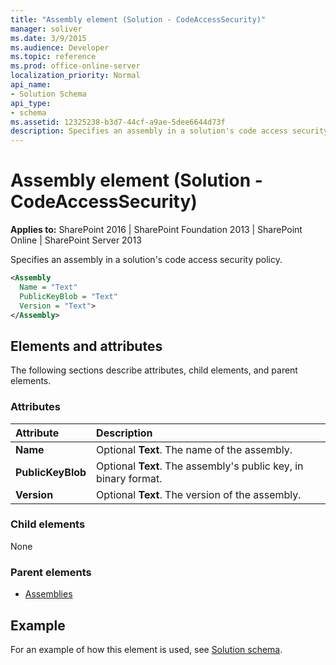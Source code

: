 ```yaml
---
title: "Assembly element (Solution - CodeAccessSecurity)"
manager: soliver
ms.date: 3/9/2015
ms.audience: Developer
ms.topic: reference
ms.prod: office-online-server
localization_priority: Normal
api_name:
- Solution Schema
api_type:
- schema
ms.assetid: 12325238-b3d7-44cf-a9ae-5dee6644d73f
description: Specifies an assembly in a solution's code access security policy.
---
```


# Assembly element (Solution - CodeAccessSecurity)

**Applies to:** SharePoint 2016 | SharePoint Foundation 2013 | SharePoint Online | SharePoint Server 2013
  
Specifies an assembly in a solution's code access security policy.
  
```XML
<Assembly
  Name = "Text"
  PublicKeyBlob = "Text"
  Version = "Text">
</Assembly>
```

## Elements and attributes

The following sections describe attributes, child elements, and parent elements.

### Attributes

|**Attribute**|**Description**|
|:-----|:-----|
|**Name** <br/> |Optional **Text**. The name of the assembly.  <br/> |
|**PublicKeyBlob** <br/> |Optional **Text**. The assembly's public key, in binary format.  <br/> |
|**Version** <br/> |Optional **Text**. The version of the assembly.  <br/> |
   
### Child elements

None
   
### Parent elements

- [Assemblies](assemblies-element-solutioncodeaccesssecurity.md)
   
## Example

For an example of how this element is used, see [Solution schema](solution-schema.md).
  

